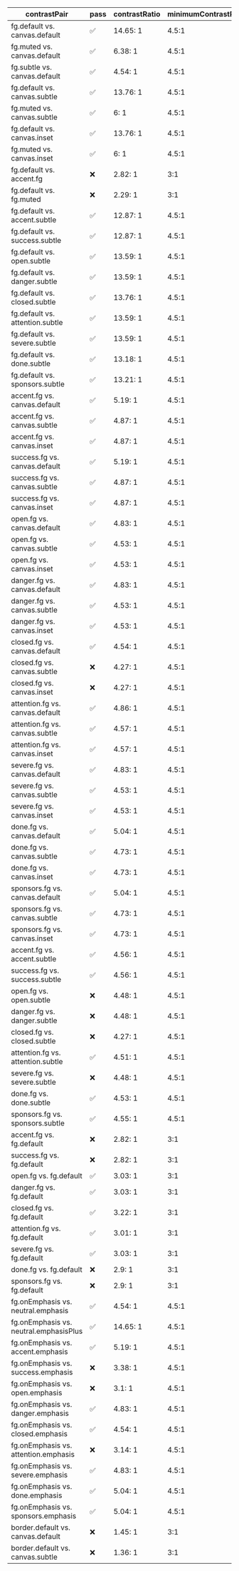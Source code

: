| contrastPair | pass | contrastRatio | minimumContrastRatio |
| --- | --- | --- | --- |
| fg.default vs. canvas.default | ✅ | 14.65: 1 | 4.5:1 |
| fg.muted vs. canvas.default | ✅ | 6.38: 1 | 4.5:1 |
| fg.subtle vs. canvas.default | ✅ | 4.54: 1 | 4.5:1 |
| fg.default vs. canvas.subtle | ✅ | 13.76: 1 | 4.5:1 |
| fg.muted vs. canvas.subtle | ✅ | 6: 1 | 4.5:1 |
| fg.default vs. canvas.inset | ✅ | 13.76: 1 | 4.5:1 |
| fg.muted vs. canvas.inset | ✅ | 6: 1 | 4.5:1 |
| fg.default vs. accent.fg | ❌ | 2.82: 1 | 3:1 |
| fg.default vs. fg.muted | ❌ | 2.29: 1 | 3:1 |
| fg.default vs. accent.subtle | ✅ | 12.87: 1 | 4.5:1 |
| fg.default vs. success.subtle | ✅ | 12.87: 1 | 4.5:1 |
| fg.default vs. open.subtle | ✅ | 13.59: 1 | 4.5:1 |
| fg.default vs. danger.subtle | ✅ | 13.59: 1 | 4.5:1 |
| fg.default vs. closed.subtle | ✅ | 13.76: 1 | 4.5:1 |
| fg.default vs. attention.subtle | ✅ | 13.59: 1 | 4.5:1 |
| fg.default vs. severe.subtle | ✅ | 13.59: 1 | 4.5:1 |
| fg.default vs. done.subtle | ✅ | 13.18: 1 | 4.5:1 |
| fg.default vs. sponsors.subtle | ✅ | 13.21: 1 | 4.5:1 |
| accent.fg vs. canvas.default | ✅ | 5.19: 1 | 4.5:1 |
| accent.fg vs. canvas.subtle | ✅ | 4.87: 1 | 4.5:1 |
| accent.fg vs. canvas.inset | ✅ | 4.87: 1 | 4.5:1 |
| success.fg vs. canvas.default | ✅ | 5.19: 1 | 4.5:1 |
| success.fg vs. canvas.subtle | ✅ | 4.87: 1 | 4.5:1 |
| success.fg vs. canvas.inset | ✅ | 4.87: 1 | 4.5:1 |
| open.fg vs. canvas.default | ✅ | 4.83: 1 | 4.5:1 |
| open.fg vs. canvas.subtle | ✅ | 4.53: 1 | 4.5:1 |
| open.fg vs. canvas.inset | ✅ | 4.53: 1 | 4.5:1 |
| danger.fg vs. canvas.default | ✅ | 4.83: 1 | 4.5:1 |
| danger.fg vs. canvas.subtle | ✅ | 4.53: 1 | 4.5:1 |
| danger.fg vs. canvas.inset | ✅ | 4.53: 1 | 4.5:1 |
| closed.fg vs. canvas.default | ✅ | 4.54: 1 | 4.5:1 |
| closed.fg vs. canvas.subtle | ❌ | 4.27: 1 | 4.5:1 |
| closed.fg vs. canvas.inset | ❌ | 4.27: 1 | 4.5:1 |
| attention.fg vs. canvas.default | ✅ | 4.86: 1 | 4.5:1 |
| attention.fg vs. canvas.subtle | ✅ | 4.57: 1 | 4.5:1 |
| attention.fg vs. canvas.inset | ✅ | 4.57: 1 | 4.5:1 |
| severe.fg vs. canvas.default | ✅ | 4.83: 1 | 4.5:1 |
| severe.fg vs. canvas.subtle | ✅ | 4.53: 1 | 4.5:1 |
| severe.fg vs. canvas.inset | ✅ | 4.53: 1 | 4.5:1 |
| done.fg vs. canvas.default | ✅ | 5.04: 1 | 4.5:1 |
| done.fg vs. canvas.subtle | ✅ | 4.73: 1 | 4.5:1 |
| done.fg vs. canvas.inset | ✅ | 4.73: 1 | 4.5:1 |
| sponsors.fg vs. canvas.default | ✅ | 5.04: 1 | 4.5:1 |
| sponsors.fg vs. canvas.subtle | ✅ | 4.73: 1 | 4.5:1 |
| sponsors.fg vs. canvas.inset | ✅ | 4.73: 1 | 4.5:1 |
| accent.fg vs. accent.subtle | ✅ | 4.56: 1 | 4.5:1 |
| success.fg vs. success.subtle | ✅ | 4.56: 1 | 4.5:1 |
| open.fg vs. open.subtle | ❌ | 4.48: 1 | 4.5:1 |
| danger.fg vs. danger.subtle | ❌ | 4.48: 1 | 4.5:1 |
| closed.fg vs. closed.subtle | ❌ | 4.27: 1 | 4.5:1 |
| attention.fg vs. attention.subtle | ✅ | 4.51: 1 | 4.5:1 |
| severe.fg vs. severe.subtle | ❌ | 4.48: 1 | 4.5:1 |
| done.fg vs. done.subtle | ✅ | 4.53: 1 | 4.5:1 |
| sponsors.fg vs. sponsors.subtle | ✅ | 4.55: 1 | 4.5:1 |
| accent.fg vs. fg.default | ❌ | 2.82: 1 | 3:1 |
| success.fg vs. fg.default | ❌ | 2.82: 1 | 3:1 |
| open.fg vs. fg.default | ✅ | 3.03: 1 | 3:1 |
| danger.fg vs. fg.default | ✅ | 3.03: 1 | 3:1 |
| closed.fg vs. fg.default | ✅ | 3.22: 1 | 3:1 |
| attention.fg vs. fg.default | ✅ | 3.01: 1 | 3:1 |
| severe.fg vs. fg.default | ✅ | 3.03: 1 | 3:1 |
| done.fg vs. fg.default | ❌ | 2.9: 1 | 3:1 |
| sponsors.fg vs. fg.default | ❌ | 2.9: 1 | 3:1 |
| fg.onEmphasis vs. neutral.emphasis | ✅ | 4.54: 1 | 4.5:1 |
| fg.onEmphasis vs. neutral.emphasisPlus | ✅ | 14.65: 1 | 4.5:1 |
| fg.onEmphasis vs. accent.emphasis | ✅ | 5.19: 1 | 4.5:1 |
| fg.onEmphasis vs. success.emphasis | ❌ | 3.38: 1 | 4.5:1 |
| fg.onEmphasis vs. open.emphasis | ❌ | 3.1: 1 | 4.5:1 |
| fg.onEmphasis vs. danger.emphasis | ✅ | 4.83: 1 | 4.5:1 |
| fg.onEmphasis vs. closed.emphasis | ✅ | 4.54: 1 | 4.5:1 |
| fg.onEmphasis vs. attention.emphasis | ❌ | 3.14: 1 | 4.5:1 |
| fg.onEmphasis vs. severe.emphasis | ✅ | 4.83: 1 | 4.5:1 |
| fg.onEmphasis vs. done.emphasis | ✅ | 5.04: 1 | 4.5:1 |
| fg.onEmphasis vs. sponsors.emphasis | ✅ | 5.04: 1 | 4.5:1 |
| border.default vs. canvas.default | ❌ | 1.45: 1 | 3:1 |
| border.default vs. canvas.subtle | ❌ | 1.36: 1 | 3:1 |
